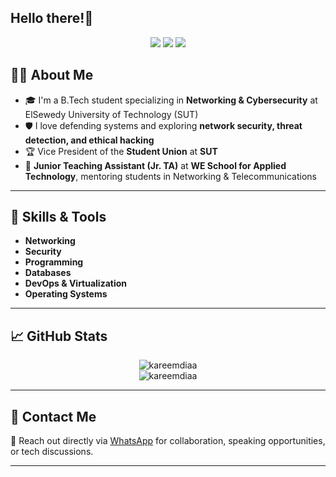 ## Hello there!👋
<p align="center">
  <a href="https://www.linkedin.com/in/kareemdiaa" target="_blank"><img src="https://img.shields.io/badge/-LinkedIn-0077B5?style=flat-square&logo=Linkedin&logoColor=white"/></a>
  <a href="https://github.com/kareemdiaa" target="_blank"><img src="https://img.shields.io/github/followers/kareemdiaa?label=Follow&style=social"/></a>
  <a href="mailto:kareem.diaa.official@gmail.com"><img src="https://img.shields.io/badge/Email-D14836?style=flat-square&logo=gmail&logoColor=white"/></a>
</p>

## 👨‍💻 About Me

- 🎓 I'm a B.Tech student specializing in **Networking & Cybersecurity** at ElSewedy University of Technology (SUT)
- 🛡️ I love defending systems and exploring **network security, threat detection, and ethical hacking**  
- 🏆 Vice President of the **Student Union** at **SUT**
- 💼 **Junior Teaching Assistant (Jr. TA)** at **WE School for Applied Technology**, mentoring students in Networking & Telecommunications

---

## 🚀 Skills & Tools

- **Networking**
- **Security**
- **Programming**
- **Databases**
- **DevOps & Virtualization**
- **Operating Systems**

---

## 📈 GitHub Stats

<p align="center">
  <img src="https://github-readme-stats.vercel.app/api?username=kareemdiaa&show_icons=true&theme=radical" alt="kareemdiaa" />
  <br>
  <img src="https://github-readme-streak-stats.herokuapp.com/?user=kareemdiaa&theme=radical" alt="kareemdiaa" />
</p>

---

## 📱 Contact Me

💬 Reach out directly via [WhatsApp](https://wa.me/201227872116) for collaboration, speaking opportunities, or tech discussions.

---

<!-- 
- 🔭 I’m currently working on
- 🌱 I’m currently learning ...
- 👯 I’m looking to collaborate on ...
- 🤔 I’m looking for help with ...
- 💬 Ask me about ...
- 📫 How to reach me: ...
- 😄 Pronouns: ...
- ⚡ Fun fact: ...
-->

